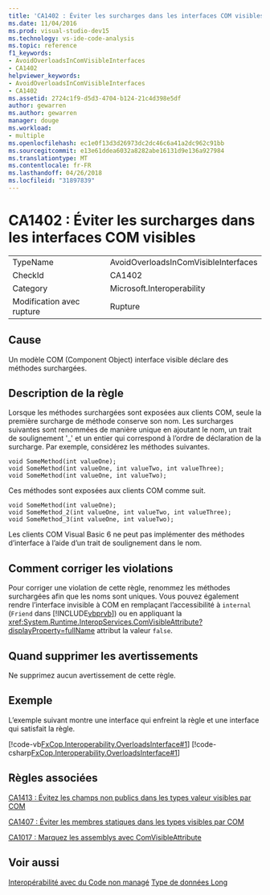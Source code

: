 ```yaml
---
title: 'CA1402 : Éviter les surcharges dans les interfaces COM visibles'
ms.date: 11/04/2016
ms.prod: visual-studio-dev15
ms.technology: vs-ide-code-analysis
ms.topic: reference
f1_keywords:
- AvoidOverloadsInComVisibleInterfaces
- CA1402
helpviewer_keywords:
- AvoidOverloadsInComVisibleInterfaces
- CA1402
ms.assetid: 2724c1f9-d5d3-4704-b124-21c4d398e5df
author: gewarren
ms.author: gewarren
manager: douge
ms.workload:
- multiple
ms.openlocfilehash: ec1e0f13d3d26973dc2dc46c6a41a2dc962c91bb
ms.sourcegitcommit: e13e61ddea6032a8282abe16131d9e136a927984
ms.translationtype: MT
ms.contentlocale: fr-FR
ms.lasthandoff: 04/26/2018
ms.locfileid: "31897839"
---
```

# <a name="ca1402-avoid-overloads-in-com-visible-interfaces"></a>CA1402 : Éviter les surcharges dans les interfaces COM visibles
|||
|-|-|
|TypeName|AvoidOverloadsInComVisibleInterfaces|
|CheckId|CA1402|
|Category|Microsoft.Interoperability|
|Modification avec rupture|Rupture|

## <a name="cause"></a>Cause
 Un modèle COM (Component Object) interface visible déclare des méthodes surchargées.

## <a name="rule-description"></a>Description de la règle
 Lorsque les méthodes surchargées sont exposées aux clients COM, seule la première surcharge de méthode conserve son nom. Les surcharges suivantes sont renommées de manière unique en ajoutant le nom, un trait de soulignement '_' et un entier qui correspond à l’ordre de déclaration de la surcharge. Par exemple, considérez les méthodes suivantes.

```
void SomeMethod(int valueOne);
void SomeMethod(int valueOne, int valueTwo, int valueThree);
void SomeMethod(int valueOne, int valueTwo);
```

 Ces méthodes sont exposées aux clients COM comme suit.

```
void SomeMethod(int valueOne);
void SomeMethod_2(int valueOne, int valueTwo, int valueThree);
void SomeMethod_3(int valueOne, int valueTwo);
```

 Les clients COM Visual Basic 6 ne peut pas implémenter des méthodes d’interface à l’aide d’un trait de soulignement dans le nom.

## <a name="how-to-fix-violations"></a>Comment corriger les violations
 Pour corriger une violation de cette règle, renommez les méthodes surchargées afin que les noms sont uniques. Vous pouvez également rendre l’interface invisible à COM en remplaçant l’accessibilité à `internal` (`Friend` dans [!INCLUDE[vbprvb](../code-quality/includes/vbprvb_md.md)]) ou en appliquant la <xref:System.Runtime.InteropServices.ComVisibleAttribute?displayProperty=fullName> attribut la valeur `false`.

## <a name="when-to-suppress-warnings"></a>Quand supprimer les avertissements
 Ne supprimez aucun avertissement de cette règle.

## <a name="example"></a>Exemple
 L’exemple suivant montre une interface qui enfreint la règle et une interface qui satisfait la règle.

 [!code-vb[FxCop.Interoperability.OverloadsInterface#1](../code-quality/codesnippet/VisualBasic/ca1402-avoid-overloads-in-com-visible-interfaces_1.vb)]
 [!code-csharp[FxCop.Interoperability.OverloadsInterface#1](../code-quality/codesnippet/CSharp/ca1402-avoid-overloads-in-com-visible-interfaces_1.cs)]

## <a name="related-rules"></a>Règles associées
 [CA1413 : Évitez les champs non publics dans les types valeur visibles par COM](../code-quality/ca1413-avoid-non-public-fields-in-com-visible-value-types.md)

 [CA1407 : Éviter les membres statiques dans les types visibles par COM](../code-quality/ca1407-avoid-static-members-in-com-visible-types.md)

 [CA1017 : Marquez les assemblys avec ComVisibleAttribute](../code-quality/ca1017-mark-assemblies-with-comvisibleattribute.md)

## <a name="see-also"></a>Voir aussi
 [Interopérabilité avec du Code non managé](/dotnet/framework/interop/index) [Type de données Long](/dotnet/visual-basic/language-reference/data-types/long-data-type)